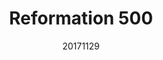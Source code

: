 ---
title: "Reformation 500"
layout: default
venue: "St Margaret's Church, Westminster"
details: true
description: "A concert commemorating the 500th anniversary of the Reformation with music from the Protestant tradition."
date: 20171129
composers:
---